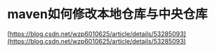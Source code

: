 # maven如何修改本地仓库与中央仓库

[https://blog.csdn.net/wzp6010625/article/details/53285093](https://blog.csdn.net/wzp6010625/article/details/53285093)

